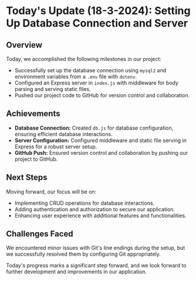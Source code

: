 # Today's Update (18-3-2024): Setting Up Database Connection and Server

## Overview
Today, we accomplished the following milestones in our project:

- Successfully set up the database connection using `mysql2` and environment variables from a `.env` file with `dotenv`.
- Configured an Express server in `index.js` with middleware for body parsing and serving static files.
- Pushed our project code to GitHub for version control and collaboration.

## Achievements
- **Database Connection:** Created `db.js` for database configuration, ensuring efficient database interactions.
- **Server Configuration:** Configured middleware and static file serving in Express for a robust server setup.
- **GitHub Push:** Ensured version control and collaboration by pushing our project to GitHub.

## Next Steps
Moving forward, our focus will be on:
- Implementing CRUD operations for database interactions.
- Adding authentication and authorization to secure our application.
- Enhancing user experience with additional features and functionalities.

## Challenges Faced
We encountered minor issues with Git's line endings during the setup, but we successfully resolved them by configuring Git appropriately.

Today's progress marks a significant step forward, and we look forward to further development and improvements in our application.
